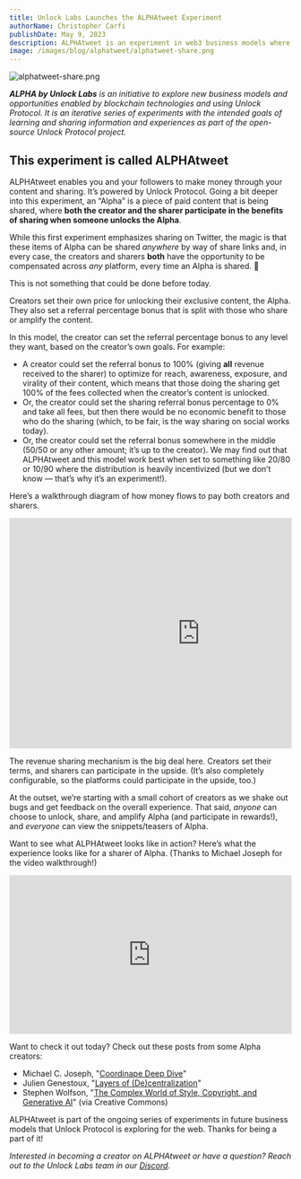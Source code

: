```yaml
---
title: Unlock Labs Launches the ALPHAtweet Experiment
authorName: Christopher Carfi
publishDate: May 9, 2023
description: ALPHAtweet is an experiment in web3 business models where creators and their community both share in the upside of creating and sharing content across social networks.
image: /images/blog/alphatweet/alphatweet-share.png
---
```


![alphatweet-share.png](/images/blog/alphatweet/alphatweet-share.png)

_**ALPHA by Unlock Labs** is an initiative to explore new business models and opportunities enabled by blockchain technologies and using Unlock Protocol. It is an iterative series of experiments with the intended goals of learning and sharing information and experiences as part of the open-source Unlock Protocol project._

## This experiment is called ALPHAtweet

ALPHAtweet enables you and your followers to make money through your content and sharing. It’s powered by Unlock Protocol. Going a bit deeper into this experiment, an “Alpha” is a piece of paid content that is being shared, where **both the creator and the sharer participate in the benefits of sharing when someone unlocks the Alpha**.

While this first experiment emphasizes sharing on Twitter, the magic is that these items of Alpha can be shared _anywhere_ by way of share links and, in every case, the creators and sharers **both** have the opportunity to be compensated across _any_ platform, every time an Alpha is shared. 🤯

This is not something that could be done before today.

Creators set their own price for unlocking their exclusive content, the Alpha. They also set a referral percentage bonus that is split with those who share or amplify the content.

In this model, the creator can set the referral percentage bonus to any level they want, based on the creator’s own goals. For example:

- A creator could set the referral bonus to 100% (giving **all** revenue received to the sharer) to optimize for reach, awareness, exposure, and virality of their content, which means that those doing the sharing get 100% of the fees collected when the creator’s content is unlocked.
- Or, the creator could set the sharing referral bonus percentage to 0% and take all fees, but then there would be no economic benefit to those who do the sharing (which, to be fair, is the way sharing on social works today).
- Or, the creator could set the referral bonus somewhere in the middle (50/50 or any other amount; it’s up to the creator). We may find out that ALPHAtweet and this model work best when set to something like 20/80 or 10/90 where the distribution is heavily incentivized (but we don’t know — that’s why it’s an experiment!).

Here’s a walkthrough diagram of how money flows to pay both creators and sharers.

<div style="position: relative; overflow: hidden; width: 100%; padding-top: 0%;"><iframe src="https://docs.google.com/presentation/d/e/2PACX-1vQ-m3vul5u2NS39QptD70hBy1ib3AzNGWaSO0Znk7sigAuYZayhN9MdR5MWJU_hMT5cqyJKUsiyh8dc/embed?start=false&loop=false&delayms=60000" frameborder="0" width="680" height="411" allowfullscreen="true" mozallowfullscreen="true" webkitallowfullscreen="true"></iframe></div>

The revenue sharing mechanism is the big deal here. Creators set their terms, and sharers can participate in the upside. (It’s also completely configurable, so the platforms could participate in the upside, too.)

At the outset, we’re starting with a small cohort of creators as we shake out bugs and get feedback on the overall experience. That said, _anyone_ can choose to unlock, share, and amplify Alpha (and participate in rewards!), and _everyone_ can view the snippets/teasers of Alpha.

Want to see what ALPHAtweet looks like in action? Here’s what the experience looks like for a sharer of Alpha. (Thanks to Michael Joseph for the video walkthrough!)

<div style="position: relative; overflow: hidden; width: 100%; padding-top: 56.25%;"><iframe style="position: absolute; top: 0; left: 0; bottom: 0; right: 0; width: 100%; height: 100%;" src="https://www.youtube.com/embed/sUTaz7-MakY" title="YouTube video player" frameborder="0" allow="accelerometer; autoplay; clipboard-write; encrypted-media; gyroscope; picture-in-picture" allowfullscreen></iframe></div>

Want to check it out today? Check out these posts from some Alpha creators:

- Michael C. Joseph, "[Coordinape Deep Dive](https://twitter.com/michaelcjoseph/status/1655633679794962432)"
- Julien Genestoux, "[Layers of (De)centralization](https://alphatweet.xyz/posts/ed023c92-8dfd-4060-984c-bc5acdd02436)"
- Stephen Wolfson, "[The Complex World of Style, Copyright, and Generative AI](https://twitter.com/ccarfi/status/1655662240006295553)" (via Creative Commons)

ALPHAtweet is part of the ongoing series of experiments in future business models that Unlock Protocol is exploring for the web. Thanks for being a part of it!

_Interested in becoming a creator on ALPHAtweet or have a question? Reach out to the Unlock Labs team in our [Discord](https://discord.unlock-protocol.com)._
